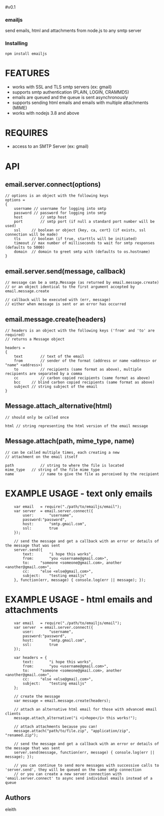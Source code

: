 #v0.1

### emailjs

send emails, html and attachments from node.js to any smtp server

### Installing 

	npm install emailjs

# FEATURES
 - works with SSL and TLS smtp servers (ex: gmail)
 - supports smtp authentication (PLAIN, LOGIN, CRAMMD5)
 - emails are queued and the queue is sent asynchronously
 - supports sending html emails and emails with multiple attachments (MIME)
 - works with nodejs 3.8 and above

# REQUIRES
 - access to an SMTP Server (ex: gmail)

# API 

## email.server.connect(options)

	// options is an object with the following keys
	options =
	{
		username // username for logging into smtp 
		password // password for logging into smtp
		host		// smtp host
		port		// smtp port (if null a standard port number will be used)
		ssl		// boolean or object {key, ca, cert} (if exists, ssl connection will be made)
		tls		// boolean (if true, starttls will be initiated)
		timeout	// max number of milliseconds to wait for smtp responses (defaults to 5000)
		domain	// domain to greet smtp with (defaults to os.hostname)
	}
	
## email.server.send(message, callback)
	
	// message can be a smtp.Message (as returned by email.message.create)
	// or an object identical to the first argument accepted by email.message.create

	// callback will be executed with (err, message)
	// either when message is sent or an error has occurred

## email.message.create(headers)

	// headers is an object with the following keys ('from' and 'to' are required)
	// returns a Message object

	headers =
	{
		text		// text of the email 
		from		// sender of the format (address or name <address> or "name" <address>)
		to			// recipients (same format as above), multiple recipients are separated by a comma
		cc			// carbon copied recipients (same format as above)
		bcc		// blind carbon copied recipients (same format as above)
		subject	// string subject of the email
	}

## Message.attach_alternative(html)

	// should only be called once

	html // string representing the html version of the email message

## Message.attach(path, mime_type, name)

	// can be called multiple times, each creating a new
	// attachment on the email itself

	path 			// string to where the file is located
	mime_type	// string of the file mime type
	name			// name to give the file as perceived by the recipient
	
# EXAMPLE USAGE - text only emails

		var email 	= require("./path/to/emailjs/email");
		var server 	= email.server.connect({
			user:		"username", 
			password:"password", 
			host:		"smtp.gmail.com", 
			ssl:		true
		});

		// send the message and get a callback with an error or details of the message that was sent
		server.send({
			text:		"i hope this works", 
			from:		"you <username@gmail.com>", 
			to:		"someone <someone@gmail.com>, another <another@gmail.com>",
			cc:		"else <else@gmail.com>",
			subject:	"testing emailjs"
		}, function(err, message) { console.log(err || message); });

# EXAMPLE USAGE - html emails and attachments

		var email 	= require("./path/to/emailjs/email");
		var server 	= email.server.connect({
			user:		"username", 
			password:"password", 
			host:		"smtp.gmail.com", 
			ssl:		true
		});

		var headers	= {
			text:		"i hope this works", 
			from:		"you <username@gmail.com>", 
			to:		"someone <someone@gmail.com>, another <another@gmail.com>",
			cc:		"else <else@gmail.com>",
			subject:	"testing emailjs"
		};

		// create the message
		var message = email.message.create(headers);

		// attach an alternative html email for those with advanced email clients
		message.attach_alternative("i <i>hope</i> this works!");

		// attach attachments because you can!
		message.attach("path/to/file.zip", "application/zip", "renamed.zip");

		// send the message and get a callback with an error or details of the message that was sent
		server.send(message, function(err, message) { console.log(err || message); });

		// you can continue to send more messages with successive calls to 'server.send', they will be queued on the same smtp connection
		// or you can create a new server connection with 'email.server.connect' to async send individual emails instead of a queue

## Authors

eleith
